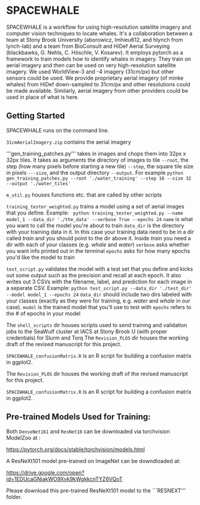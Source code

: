 # SPACEWHALE

SPACEWHALE is a workflow for using high-resolution satellite imagery and computer vision techniques to locate whales. It's a collaboration between a team at Stony Brook University (aborowicz, lmhieu612, and hlynch from lynch-lab) and a team from BioConsult and HiDef Aerial Surveying (blackbawks, G. Nehls, C. Höschle, V. Kosarev). It employs pytorch as a framework to train models how to identify whales in imagery. They train on aerial imagery and then can be used on very high-resolution satellite imagery. We used WorldView-3 and -4 imagery (31cm/px) but other sensors could be used. We provide proprietary aerial imagery (of minke whales) from HiDef down-sampled to 31cm/px and other resolutions could be made available. Similarly, aerial imagery from other providers could be used in place of what is here. 

## Getting Started

SPACEWHALE runs on the command line. 

```31cmAerialImagery.zip``` contains the aerial imagery

'''gen_training_patches.py''' takes in images and chops them into 32px x 32px tiles. It takes as arguments the directory of images to tile ```--root```, the step (how many pixels before starting a new tile) ```--step```, the square tile size in pixels ```---size```, and the output directory ```--output```. For example 
```python gen_training_patches.py --root './water_training' --step 16 --size 32 --output './water_tiles'``` 

```m_util.py``` houses functions etc. that are called by other scripts

```training_tester_weighted.py``` trains a model using a set of aerial images that you define. Example:
``` python training_tester_weighted.py --name model_1 --data_dir './the_data' --verbose True --epochs 24```
```name``` is what you want to call the model you're about to train
```data_dir``` is the directory with your training data in it. In this case your training data need to be in a dir called *train* and you should point to the dir above it. Inside *train* you need a dir with each of your classes (e.g. *whale* and *water*)
```verbose``` asks whether you want info printed out in the terminal
```epochs``` asks for how many epochs you'd like the model to train

```test_script.py``` validates the model with a test set that you define and kicks out some output such as the precision and recall at each epoch. It also writes out 3 CSVs with the filename, label, and prediction for each image in a separate CSV. Example:
```python test_script.py --data_dir './test_dir' --model model_1 --epochs 24```
```data_dir``` should include two dirs labeled with your classes (exactly as they were for training, e.g. *water* and *whale* in our case). 
```model``` is the trained model that you'll use to test with
```epochs``` refers to the # of epochs in your model

The ```shell_scripts``` dir houses scripts used to send training and validation jobs to the SeaWulf cluster at IACS at Stony Brook U (with proper credentials) for Slurm and Torq
The ```Revision_PLOS``` dir houses the working draft of the revised manuscript for this project.

```SPACEWHALE_confusionMatrix.R``` is an R script for building a confusion matrix in ggplot2.

The ```Revision_PLOS``` dir houses the working draft of the revised manuscript for this project.

```SPACEWHALE_confusionMatrix.R``` is an R script for building a confusion matrix in ggplot2.

## Pre-trained Models Used for Training:

Both ```DenseNet161``` and ```ResNet18``` can be downloaded via torchvision ModelZoo at :

https://pytorch.org/docs/stable/torchvision/models.html

A ResNeXt101 model pre-trained on ImageNet can be downdloaded at:

https://drive.google.com/open?id=1EDUcaGNiakWO9Xvk9kWgkkcnTYZ6VQoT

Please download this pre-trained ResNeXt101 model to the ```RESNEXT''' folder.
